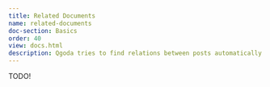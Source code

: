 ```yaml
---
title: Related Documents
name: related-documents
doc-section: Basics
order: 40
view: docs.html
description: Qgoda tries to find relations between posts automatically based on shared tags and other criteria.
---
```

TODO!
